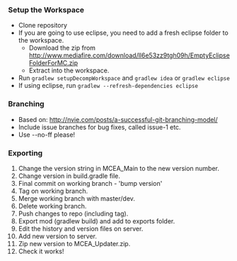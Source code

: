 ### Setup the Workspace ###

* Clone repository
* If you are going to use eclipse, you need to add a fresh eclipse folder to the workspace. 
	* Download the zip from http://www.mediafire.com/download/ll6e53zz9tgh09h/EmptyEclipseFolderForMC.zip
	* Extract into the workspace.
* Run `gradlew setupDecompWorkspace` and `gradlew idea` or `gradlew eclipse`
* If using eclipse, run `gradlew --refresh-dependencies eclipse`

### Branching ###

* Based on: http://nvie.com/posts/a-successful-git-branching-model/
* Include issue branches for bug fixes, called issue-1 etc.
* Use --no-ff please!

### Exporting ###

1. Change the version string in MCEA_Main to the new version number.
2. Change version in build.gradle file.
3. Final commit on working branch - 'bump version'
4. Tag on working branch.
5. Merge working branch with master/dev.
6. Delete working branch.
7. Push changes to repo (including tag).
8. Export mod (gradlew build) and add to exports folder.
9. Edit the history and version files on server.
10. Add new version to server.
11. Zip new version to MCEA_Updater.zip.
12. Check it works!